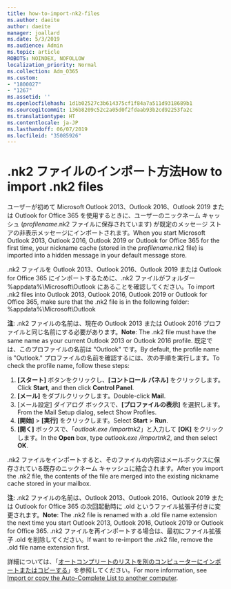 ```yaml
---
title: how-to-import-nk2-files
ms.author: daeite
author: daeite
manager: joallard
ms.date: 5/3/2019
ms.audience: Admin
ms.topic: article
ROBOTS: NOINDEX, NOFOLLOW
localization_priority: Normal
ms.collection: Adm_O365
ms.custom:
- "1800027"
- "1267"
ms.assetid: ''
ms.openlocfilehash: 1d1b02527c3b614375cf1f84a7a511d9318689b1
ms.sourcegitcommit: 136b8209c52c2a05d0f2fdaab93b2cd92253fa2c
ms.translationtype: HT
ms.contentlocale: ja-JP
ms.lasthandoff: 06/07/2019
ms.locfileid: "35085926"
---
```

# <a name="how-to-import-nk2-files"></a><span data-ttu-id="c34f7-102">.nk2 ファイルのインポート方法</span><span class="sxs-lookup"><span data-stu-id="c34f7-102">How to import .nk2 files</span></span> 

<span data-ttu-id="c34f7-103">ユーザーが初めて Microsoft Outlook 2013、Outlook 2016、Outlook 2019 または Outlook for Office 365 を使用するときに、ユーザーのニックネーム キャッシュ (*profilename*.nk2 ファイルに保存されています) が既定のメッセージ ストアの非表示メッセージにインポートされます。</span><span class="sxs-lookup"><span data-stu-id="c34f7-103">When you start Microsoft Outlook 2013, Outlook 2016, Outlook 2019 or Outlook for Office 365 for the first time, your nickname cache (stored in the *profilename*.nk2 file) is imported into a hidden message in your default message store.</span></span>

<span data-ttu-id="c34f7-104">.nk2 ファイルを Outlook 2013、Outlook 2016、Outlook 2019 または Outlook for Office 365 にインポートするために、.nk2 ファイルがフォルダー %appdata%\Microsoft\Outlook にあることを確認してください。</span><span class="sxs-lookup"><span data-stu-id="c34f7-104">To import .nk2 files into Outlook 2013, Outlook 2016, Outlook 2019 or Outlook for Office 365, make sure that the .nk2 file is in the following folder: %appdata%\Microsoft\Outlook</span></span>

<span data-ttu-id="c34f7-105">**注**: .nk2 ファイルの名前は、現在の Outlook 2013 または Outlook 2016 プロファイルと同じ名前にする必要があります。</span><span class="sxs-lookup"><span data-stu-id="c34f7-105">**Note**: The .nk2 file must have the same name as your current Outlook 2013 or Outlook 2016 profile.</span></span> <span data-ttu-id="c34f7-106">既定では、このプロファイルの名前は "Outlook" です。</span><span class="sxs-lookup"><span data-stu-id="c34f7-106">By default, the profile name is "Outlook."</span></span> <span data-ttu-id="c34f7-107">プロファイルの名前を確認するには、次の手順を実行します。</span><span class="sxs-lookup"><span data-stu-id="c34f7-107">To check the profile name, follow these steps:</span></span> 
1. <span data-ttu-id="c34f7-108">**[スタート]** ボタンをクリックし、**[コントロール パネル]** をクリックします。</span><span class="sxs-lookup"><span data-stu-id="c34f7-108">Click **Start**, and then click **Control Panel**.</span></span>
2. <span data-ttu-id="c34f7-109">**[メール]** をダブルクリックします。</span><span class="sxs-lookup"><span data-stu-id="c34f7-109">Double-click **Mail**.</span></span>
3. <span data-ttu-id="c34f7-110">[メール設定] ダイアログ ボックスで、**[プロファイルの表示]** を選択します。</span><span class="sxs-lookup"><span data-stu-id="c34f7-110">From the Mail Setup dialog, select Show Profiles.</span></span>
4. <span data-ttu-id="c34f7-111">**[開始]** > **[実行]** をクリックします。</span><span class="sxs-lookup"><span data-stu-id="c34f7-111">Select **Start** > **Run**.</span></span>
5. <span data-ttu-id="c34f7-112">**[開く]** ボックスで、「*outlook.exe /importnk2*」と入力して **[OK]** をクリックします。</span><span class="sxs-lookup"><span data-stu-id="c34f7-112">In the **Open** box, type *outlook.exe /importnk2*, and then select **OK**.</span></span> 

<span data-ttu-id="c34f7-113">.nk2 ファイルをインポートすると、そのファイルの内容はメールボックスに保存されている既存のニックネーム キャッシュに結合されます。</span><span class="sxs-lookup"><span data-stu-id="c34f7-113">After you import the .nk2 file, the contents of the file are merged into the existing nickname cache stored in your mailbox.</span></span>

<span data-ttu-id="c34f7-114">**注**: .nk2 ファイルの名前は、Outlook 2013、Outlook 2016、Outlook 2019 または Outlook for Office 365 の次回起動時に .old というファイル拡張子付きに変更されます。</span><span class="sxs-lookup"><span data-stu-id="c34f7-114">**Note**: The .nk2 file is renamed with a .old file name extension the next time you start Outlook 2013, Outlook 2016, Outlook 2019 or Outlook for Office 365.</span></span> <span data-ttu-id="c34f7-115">.nk2 ファイルを再インポートする場合は、最初にファイル拡張子 .old を削除してください。</span><span class="sxs-lookup"><span data-stu-id="c34f7-115">If want to re-import the .nk2 file, remove the .old file name extension first.</span></span>

<span data-ttu-id="c34f7-116">詳細については、「[オートコンプリートのリストを別のコンピューターにインポートまたはコピーする](https://support.microsoft.com/help/2806550/how-to-import-nk2-files-into-outlook%)」を参照してください。</span><span class="sxs-lookup"><span data-stu-id="c34f7-116">For more information, see [Import or copy the Auto-Complete List to another computer](https://support.microsoft.com/help/2806550/how-to-import-nk2-files-into-outlook%).</span></span>